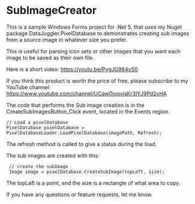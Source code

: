 # SubImageCreator
This is a sample Windows Forms project for .Net 5, that uses my Nuget package DataJuggler.PixelDatabase to demonstrates creating sub images from
a source image in whatever size you prefer.

This is useful for parsing icon sets or other images that you want each image to be saved as their own file.


Here is a short video:
https://youtu.be/PvgJG984vS0


If you think this product is worth the price of free, please subscribe to my YouTube channel:
https://www.youtube.com/channel/UCaw0joqvisKr3lYJ9Pd2vHA

The code that performs the Sub image creation is in the CreateSubImagesButton_Click event, located in the Events region.

    // Load a pixelDatabase
    PixelDatabase pixelDatabase = PixelDatabaseLoader.LoadPixelDatabase(imagePath, Refresh);
    
The refresh method is called to give a status during the load.

The sub images are created with this:

     // create the subImage
     Image image = pixelDatabase.CreateSubImage(topLeft, size);
     
 The topLeft is a point, and the size is a rectangle of what area to copy.
 
 If you have any questions or feature requests, let me know.
 
 




